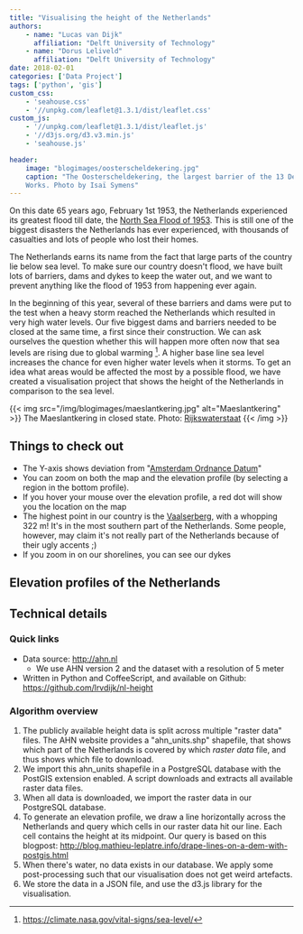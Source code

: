 ```yaml
---
title: "Visualising the height of the Netherlands"
authors:
    - name: "Lucas van Dijk"
      affiliation: "Delft University of Technology"
    - name: "Dorus Leliveld"
      affiliation: "Delft University of Technology"
date: 2018-02-01
categories: ['Data Project']
tags: ['python', 'gis']
custom_css:
    - 'seahouse.css'
    - '//unpkg.com/leaflet@1.3.1/dist/leaflet.css'
custom_js:
    - '//unpkg.com/leaflet@1.3.1/dist/leaflet.js'
    - '//d3js.org/d3.v3.min.js'
    - 'seahouse.js'

header:
    image: "blogimages/oosterscheldekering.jpg"
    caption: "The Oosterscheldekering, the largest barrier of the 13 Delta 
    Works. Photo by Isaï Symens"
---
```


On this date 65 years ago, February 1st 1953, the Netherlands experienced its 
greatest flood till date, the [North Sea Flood of 1953][north-sea-flood]. This 
is still one of the biggest disasters the Netherlands has ever experienced, 
with thousands of casualties and lots of people who lost their homes.

The Netherlands earns its name from the fact that large parts of the country 
lie below sea level. To make sure our country doesn't flood, we have built lots 
of barriers, dams and dykes to keep the water out, and we want to prevent 
anything like the flood of 1953 from happening ever again. 

In the beginning of this year, several of these barriers and dams were put to 
the test when a heavy storm reached the Netherlands which resulted in very high 
water levels. Our five biggest dams and barriers needed to be closed at the 
same time, a first since their construction. We can ask ourselves the question 
whether this will happen more often now that sea levels are rising due to 
global warming [^sealevel]. A higher base line sea level increases the chance 
for even higher water levels when it storms. To get an idea what areas would be 
affected the most by a possible flood, we have created a visualisation project 
that shows the height of the Netherlands in comparison to the sea level. 

[north-sea-flood]: https://en.wikipedia.org/wiki/North_Sea_flood_of_1953
[^sealevel]: https://climate.nasa.gov/vital-signs/sea-level/

<!--more-->

{{< img src="/img/blogimages/maeslantkering.jpg" alt="Maeslantkering" >}}
  The Maeslantkering in closed state.
  Photo: <a href="https://beeldbank.rws.nl" target="_blank">Rijkswaterstaat</a>
{{< /img >}}

Things to check out
-------------------

* The Y-axis shows deviation from "[Amsterdam Ordnance Datum][nap]"
* You can zoom on both the map and the elevation profile (by selecting a region 
  in the bottom profile).
* If you hover your mouse over the elevation profile, a red dot will show you 
  the location on the map
* The highest point in our country is the [Vaalserberg][vaalserberg], with a 
  whopping 322 m! It's in the most southern part of the Netherlands. Some 
  people, however, may claim it's not really part of the Netherlands because of 
  their ugly accents ;)
* If you zoom in on our shorelines, you can see our dykes

[vaalserberg]: https://nl.wikipedia.org/wiki/Vaalserberg
[nap]: https://en.wikipedia.org/wiki/Amsterdam_Ordnance_Datum

<h2 id="title">Elevation profiles of the Netherlands</h2>

<div id="chart"></div>

<div id="map"></div>


Technical details
-----------------

### Quick links

* Data source: http://ahn.nl
    * We use AHN version 2 and the dataset with a resolution of 5 meter
* Written in Python and CoffeeScript, and available on Github: 
  https://github.com/lrvdijk/nl-height

### Algorithm overview

1. The publicly available height data is split across multiple "raster data" 
   files. The AHN website provides a "ahn_units.shp" shapefile, that shows 
   which part of the Netherlands is covered by which *raster data* file, and 
   thus shows which file to download.
2. We import this ahn_units shapefile in a PostgreSQL database with the PostGIS 
   extension enabled. A script downloads and extracts all available raster data 
   files.
3. When all data is downloaded, we import the raster data in our PostgreSQL 
   database.
4. To generate an elevation profile, we draw a line horizontally across the 
   Netherlands and query which cells in our raster data hit our line. Each cell 
   contains the height at its midpoint. Our query is based on this blogpost: 
   http://blog.mathieu-leplatre.info/drape-lines-on-a-dem-with-postgis.html
5. When there's water, no data exists in our database. We apply some 
   post-processing such that our visualisation does not get weird artefacts.
6. We store the data in a JSON file, and use the d3.js library for the 
   visualisation.
